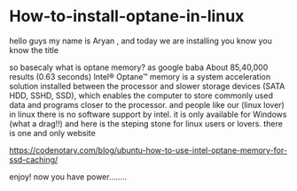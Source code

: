# How-to-install-optane-in-linux
hello guys my name is Aryan , and today we are installing you know you know the title

so basecaly what is optane memory?
as google baba About 85,40,000 results (0.63 seconds) 
Intel® Optane™ memory is a system acceleration solution installed between the processor and slower storage devices (SATA HDD, SSHD, SSD), which enables the computer to store commonly used data and programs closer to the processor.
and people like our (linux lover) in linux there is no software support by intel.
it is only available for Windows (what a drag!!)
and here is the steping stone for linux users or lovers. there is one and only website

https://codenotary.com/blog/ubuntu-how-to-use-intel-optane-memory-for-ssd-caching/

enjoy!
now you have power........
